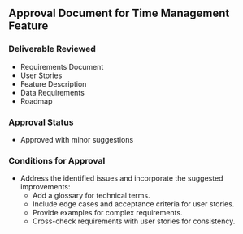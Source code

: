 ## Approval Document for Time Management Feature

### Deliverable Reviewed
- Requirements Document
- User Stories
- Feature Description
- Data Requirements
- Roadmap

### Approval Status
- Approved with minor suggestions

### Conditions for Approval
- Address the identified issues and incorporate the suggested improvements:
  - Add a glossary for technical terms.
  - Include edge cases and acceptance criteria for user stories.
  - Provide examples for complex requirements.
  - Cross-check requirements with user stories for consistency.
